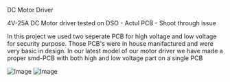 DC Motor Driver

4V-25A  DC Motor driver tested on DSO - Actul PCB - Shoot through issue 

In this project we used two seperate PCB for high voltage and low voltage for security purpose. Those PCB's were in house manifactured and were very basic in design. In our latest model of our motor driver we have made a proper smd-PCB with both high and low voltage part on a single PCB

![Image](https://github.com/user-attachments/assets/2cd2ab17-2946-43a2-a8d7-283b51474d32)
![Image](https://github.com/user-attachments/assets/4b585cb5-23e6-45b1-aeee-68145583fbff)
